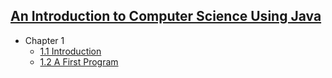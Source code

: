 ## [An Introduction to Computer Science Using Java](http://ntci.on.ca/compsci/java/)

* Chapter 1
    * [1.1 Introduction](Chapter%201/1.1%20Introduction.md)
    * [1.2 A First Program](Chapter%201/1.2%20A%20First%20Program.md)